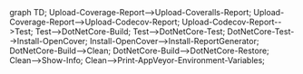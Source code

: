 <div class="mermaid">
graph TD;
Upload-Coverage-Report-->Upload-Coveralls-Report;
Upload-Coverage-Report-->Upload-Codecov-Report;
Upload-Codecov-Report-->Test;
Test-->DotNetCore-Build;
Test-->DotNetCore-Test;
DotNetCore-Test-->Install-OpenCover;
Install-OpenCover-->Install-ReportGenerator;
DotNetCore-Build-->Clean;
DotNetCore-Build-->DotNetCore-Restore;
Clean-->Show-Info;
Clean-->Print-AppVeyor-Environment-Variables;
</div>

